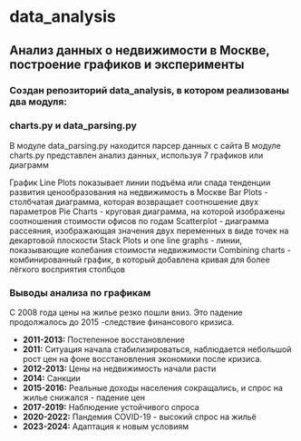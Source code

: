 # data_analysis
## Анализ данных о недвижимости в Москве, построение графиков и эксперименты
### Создан репозиторий data_analysis, в котором реализованы два модуля:
### charts.py и data_parsing.py

В модуле data_parsing.py находится парсер данных с сайта
В модуле charts.py представлен анализ данных, используя 7 графиков или диаграмм

График Line Plots показывает линии подъёма или спада тенденции развития ценообразования на недвижимость в Москве 
Bar Plots - столбчатая диаграмма, которая возвращает соотношение двух параметров 
Pie Charts - круговая диаграмма, на которой изображены соотношения стоимости офисов по годам 
Scatterplot - диаграмма рассеяния, изображающая значения двух переменных в виде точек на декартовой плоскости
Stack Plots и one line graphs - линии, показывающие колебания стоимости недвижимости
Combining charts - комбинированный график, в который добавлена кривая для более лёгкого восприятия столбцов 

### Выводы анализа по графикам 
С 2008 года цены на жилье резко пошли вниз. Это падение продолжалось до 2015 -следствие финансового кризиса.
- **2011-2013:** Постепенное восстановление
- **2011:** Ситуация начала стабилизироваться, наблюдается небольшой рост цен на фоне восстановления экономики после кризиса.
- **2012-2013:** Цены на недвижимость начали расти
- **2014:** Санкции
- **2015-2016:** Реальные доходы населения сокращались, и спрос на жилье снижался - падение цен
- **2017-2019:** Наблюдение устойчивого спроса
- **2020-2022:** Пандемия COVID-19 - высокий спрос на жильё
- **2023-2024:** Адаптация к новым условиям